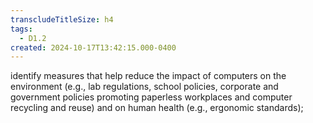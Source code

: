 ```yaml
---
transcludeTitleSize: h4
tags:
  - D1.2
created: 2024-10-17T13:42:15.000-0400
---
```

identify measures that help reduce the impact of computers on the environment (e.g., lab regulations, school policies, corporate and government policies promoting paperless workplaces and computer recycling and reuse) and on human health (e.g., ergonomic standards);